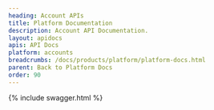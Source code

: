 ```yaml
---
heading: Account APIs
title: Platform Documentation
description: Account API Documentation.
layout: apidocs
apis: API Docs
platform: accounts
breadcrumbs: /docs/products/platform/platform-docs.html
parent: Back to Platform Docs
order: 90
---
```


{% include swagger.html %}
